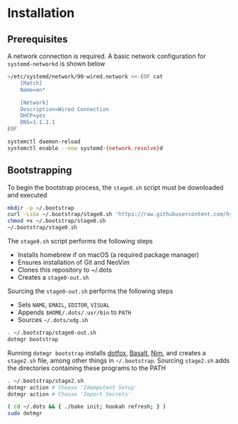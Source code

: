 # Installation

## Prerequisites

A network connection is required. A basic network configuration for `systemd-networkd` is shown below

```sh
>/etc/systemd/network/90-wired.network <<-EOF cat
	[Match]
	Name=en*

	[Network]
	Description=Wired Connection
	DHCP=yes
	DNS=1.1.1.1
EOF

systemctl daemon-reload
systemctl enable --now systemd-{network,resolve}d
```

## Bootstrapping

To begin the bootstrap process, the `stage0.sh` script must be downloaded and executed

```sh
mkdir -p ~/.bootstrap
curl -LsSo ~/.bootstrap/stage0.sh 'https://raw.githubusercontent.com/hyperupcall/dots/main/bootstrap/stage0.sh'
chmod +x ~/.bootstrap/stage0.sh
~/.bootstrap/stage0.sh
```

The `stage0.sh` script performs the following steps

- Installs homebrew if on macOS (a required package manager)
- Ensures installation of Git and NeoVim
- Clones this repository to ~/.dots
- Creates a `stage0-out.sh`

Sourcing the `stage0-out.sh` performs the following steps

- Sets `NAME`, `EMAIL`, `EDITOR`, `VISUAL`
- Appends `$HOME/.dots/.usr/bin` to `PATH`
- Sources `~/.dots/xdg.sh`

```sh
. ~/.bootstrap/stage0-out.sh
dotmgr bootstrap
```

Running `dotmgr bootstrap` installs [dotfox](https://github.com/hyperupcall/dotfox), [Basalt](https://github.com/hyperupcall/basalt), [Nim](https://nim-lang.org), and creates a `stage2.sh` file, among other things in `~/.bootstrap`. Sourcing `stage2.sh` adds the directories containing these programs to the PATH

```sh
. ~/.bootstrap/stage2.sh
dotmgr action # Choose 'Idempotent Setup'
dotmgr action # Choose 'Import Secrets'
```

```sh
( cd ~/.dots && { ./bake init; hookah refresh; } )
sudo dotmgr
```
